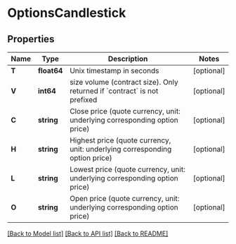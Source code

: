 # OptionsCandlestick

## Properties

Name | Type | Description | Notes
------------ | ------------- | ------------- | -------------
**T** | **float64** | Unix timestamp in seconds | [optional] 
**V** | **int64** | size volume (contract size). Only returned if &#x60;contract&#x60; is not prefixed | [optional] 
**C** | **string** | Close price (quote currency, unit: underlying corresponding option price) | [optional] 
**H** | **string** | Highest price (quote currency, unit: underlying corresponding option price) | [optional] 
**L** | **string** | Lowest price (quote currency, unit: underlying corresponding option price) | [optional] 
**O** | **string** | Open price (quote currency, unit: underlying corresponding option price) | [optional] 

[[Back to Model list]](../README.md#documentation-for-models) [[Back to API list]](../README.md#documentation-for-api-endpoints) [[Back to README]](../README.md)



